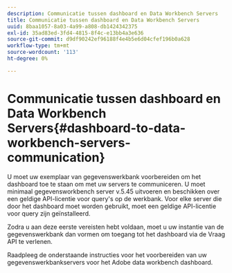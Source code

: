 ```yaml
---
description: Communicatie tussen dashboard en Data Workbench Servers
title: Communicatie tussen dashboard en Data Workbench Servers
uuid: 8baa1057-8a03-4a99-a808-db1424342375
exl-id: 35ad83ed-3fd4-4815-8f4c-e13bb4a3e636
source-git-commit: d9df90242ef96188f4e4b5e6d04cfef196b0a628
workflow-type: tm+mt
source-wordcount: '113'
ht-degree: 0%

---
```


# Communicatie tussen dashboard en Data Workbench Servers{#dashboard-to-data-workbench-servers-communication}

U moet uw exemplaar van gegevenswerkbank voorbereiden om het dashboard toe te staan om met uw servers te communiceren. U moet minimaal gegevensworkbench server v.5.45 uitvoeren en beschikken over een geldige API-licentie voor query&#39;s op de werkbank. Voor elke server die door het dashboard moet worden gebruikt, moet een geldige API-licentie voor query zijn geïnstalleerd.

Zodra u aan deze eerste vereisten hebt voldaan, moet u uw instantie van de gegevenswerkbank dan vormen om toegang tot het dashboard via de Vraag API te verlenen.

Raadpleeg de onderstaande instructies voor het voorbereiden van uw gegevenswerkbankservers voor het Adobe data workbench dashboard.

